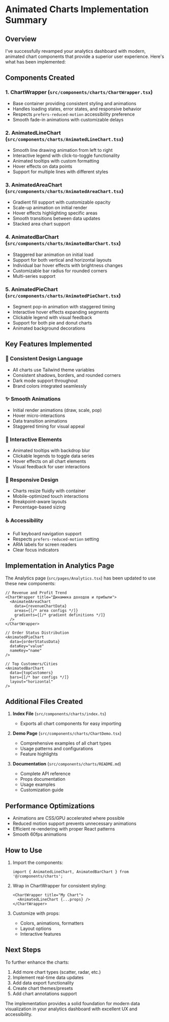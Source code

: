 # Animated Charts Implementation Summary

## Overview

I've successfully revamped your analytics dashboard with modern, animated chart components that provide a superior user experience. Here's what has been implemented:

## Components Created

### 1. **ChartWrapper** (`src/components/charts/ChartWrapper.tsx`)
- Base container providing consistent styling and animations
- Handles loading states, error states, and responsive behavior
- Respects `prefers-reduced-motion` accessibility preference
- Smooth fade-in animations with customizable delays

### 2. **AnimatedLineChart** (`src/components/charts/AnimatedLineChart.tsx`)
- Smooth line drawing animation from left to right
- Interactive legend with click-to-toggle functionality
- Animated tooltips with custom formatting
- Hover effects on data points
- Support for multiple lines with different styles

### 3. **AnimatedAreaChart** (`src/components/charts/AnimatedAreaChart.tsx`)
- Gradient fill support with customizable opacity
- Scale-up animation on initial render
- Hover effects highlighting specific areas
- Smooth transitions between data updates
- Stacked area chart support

### 4. **AnimatedBarChart** (`src/components/charts/AnimatedBarChart.tsx`)
- Staggered bar animation on initial load
- Support for both vertical and horizontal layouts
- Individual bar hover effects with brightness changes
- Customizable bar radius for rounded corners
- Multi-series support

### 5. **AnimatedPieChart** (`src/components/charts/AnimatedPieChart.tsx`)
- Segment pop-in animation with staggered timing
- Interactive hover effects expanding segments
- Clickable legend with visual feedback
- Support for both pie and donut charts
- Animated background decorations

## Key Features Implemented

### 🎨 Consistent Design Language
- All charts use Tailwind theme variables
- Consistent shadows, borders, and rounded corners
- Dark mode support throughout
- Brand colors integrated seamlessly

### ✨ Smooth Animations
- Initial render animations (draw, scale, pop)
- Hover micro-interactions
- Data transition animations
- Staggered timing for visual appeal

### 🎯 Interactive Elements
- Animated tooltips with backdrop blur
- Clickable legends to toggle data series
- Hover effects on all chart elements
- Visual feedback for user interactions

### 📱 Responsive Design
- Charts resize fluidly with container
- Mobile-optimized touch interactions
- Breakpoint-aware layouts
- Percentage-based sizing

### ♿ Accessibility
- Full keyboard navigation support
- Respects `prefers-reduced-motion` setting
- ARIA labels for screen readers
- Clear focus indicators

## Implementation in Analytics Page

The Analytics page (`src/pages/Analytics.tsx`) has been updated to use these new components:

```tsx
// Revenue and Profit Trend
<ChartWrapper title="Динамика доходов и прибыли">
  <AnimatedAreaChart
    data={revenueChartData}
    areas={[/* area configs */]}
    gradients={[/* gradient definitions */]}
  />
</ChartWrapper>

// Order Status Distribution
<AnimatedPieChart
  data={orderStatusData}
  dataKey="value"
  nameKey="name"
/>

// Top Customers/Cities
<AnimatedBarChart
  data={topCustomers}
  bars={[/* bar configs */]}
  layout="horizontal"
/>
```

## Additional Files Created

1. **Index File** (`src/components/charts/index.ts`)
   - Exports all chart components for easy importing

2. **Demo Page** (`src/components/charts/ChartDemo.tsx`)
   - Comprehensive examples of all chart types
   - Usage patterns and configurations
   - Feature highlights

3. **Documentation** (`src/components/charts/README.md`)
   - Complete API reference
   - Props documentation
   - Usage examples
   - Customization guide

## Performance Optimizations

- Animations are CSS/GPU accelerated where possible
- Reduced motion support prevents unnecessary animations
- Efficient re-rendering with proper React patterns
- Smooth 60fps animations

## How to Use

1. Import the components:
   ```tsx
   import { AnimatedLineChart, AnimatedBarChart } from '@/components/charts';
   ```

2. Wrap in ChartWrapper for consistent styling:
   ```tsx
   <ChartWrapper title="My Chart">
     <AnimatedLineChart {...props} />
   </ChartWrapper>
   ```

3. Customize with props:
   - Colors, animations, formatters
   - Layout options
   - Interactive features

## Next Steps

To further enhance the charts:

1. Add more chart types (scatter, radar, etc.)
2. Implement real-time data updates
3. Add data export functionality
4. Create chart themes/presets
5. Add chart annotations support

The implementation provides a solid foundation for modern data visualization in your analytics dashboard with excellent UX and accessibility. 